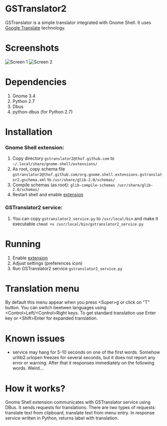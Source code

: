GSTranslator2
=============

GSTranslator is a simple translator integrated with Gnome Shell. It uses [Google Translate](http://translate.google.com/) technology.

Screenshots
==========
![Screen 1](https://dl.dropbox.com/u/1050707/gstranslator/gstrans2_1.png)
![Screen 2](https://dl.dropbox.com/u/1050707/gstranslator/gstrans2_2.png)


Dependencies
============
1. Gnome 3.4
2. Python 2.7
3. Dbus
4. python-dbus (for Python 2.7)

Installation
============
### Gnome Shell extension:
1. Copy directory `gstranslator2@thof.github.com` to `~/.local/share/gnome-shell/extensions/`
2. As root, copy schema file `gstranslator2@thof.github.com/org.gnome.shell.extensions.gstranslator2.gschema.xml` to `/usr/share/glib-2.0/schemas/`
3. Compile schemas (as root): `glib-compile-schemas /usr/share/glib-2.0/schemas/`
4. Restart shell and enable [extension](https://extensions.gnome.org/local/)

### GSTranslator2 service:
1. You can copy `gstranslator2_service.py` to `/usr/local/bin` and make it executable `chmod +x /usr/local/bin/gstranslator2_service.py`

Running
=======
1. Enable [extension](https://extensions.gnome.org/local/)
2. Adjust settings (preferences icon)
3. Run GSTranslator2 service `gstranslator2_service.py`

Translation menu
================
By default this menu appear when you press \<Super\>g or click on "T" button. You can switch beetwen languages using \<Control\>Left/\<Control\>Right keys. To get standard 
translation use Enter key or \<Shift\>Enter for expanded translation.

Known issues
============
- service may hang for 5-10 seconds on one of the first words. Somehow urllib2.urlopen freezes for several seconds, but it does not report any error or warning. After that 
it responses immediately on the following words. Weird...

How it works?
=============
Gnome Shell extension communicates with GSTranslator service using DBus. It sends requests for translations. There are two types of requests: translate text from clipboard, 
translate text from menu entry. In response service written in Python, returns label with translation.
